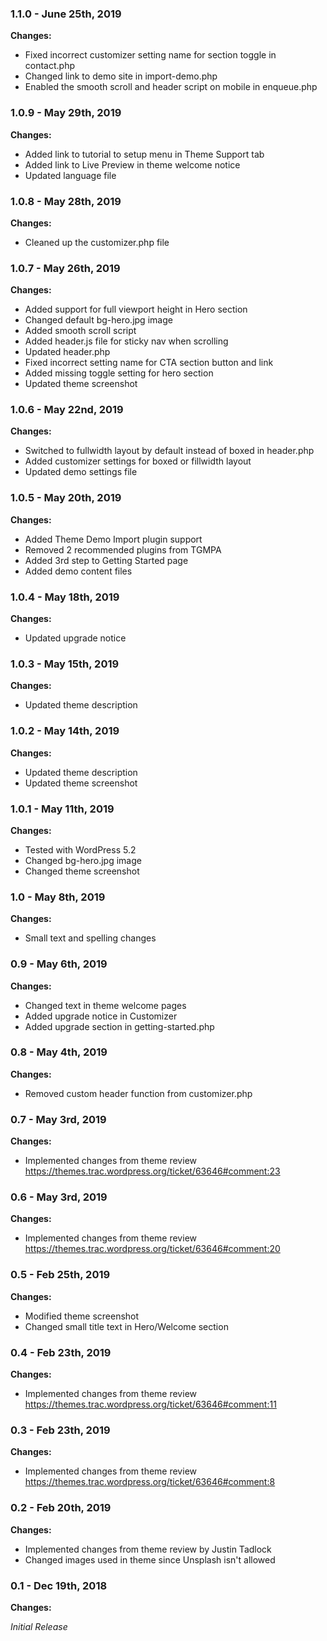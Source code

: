 ### 1.1.0 - June 25th, 2019

**Changes:**

- Fixed incorrect customizer setting name for section toggle in contact.php
- Changed link to demo site in import-demo.php
- Enabled the smooth scroll and header script on mobile in enqueue.php


### 1.0.9 - May 29th, 2019

**Changes:**

- Added link to tutorial to setup menu in Theme Support tab
- Added link to Live Preview in theme welcome notice
- Updated language file


### 1.0.8 - May 28th, 2019

**Changes:**

- Cleaned up the customizer.php file


### 1.0.7 - May 26th, 2019

**Changes:**

- Added support for full viewport height in Hero section
- Changed default bg-hero.jpg image
- Added smooth scroll script
- Added header.js file for sticky nav when scrolling
- Updated header.php
- Fixed incorrect setting name for CTA section button and link
- Added missing toggle setting for hero section
- Updated theme screenshot


### 1.0.6 - May 22nd, 2019

**Changes:**

- Switched to fullwidth layout by default instead of boxed in header.php
- Added customizer settings for boxed or fillwidth layout
- Updated demo settings file


### 1.0.5 - May 20th, 2019

**Changes:**

- Added Theme Demo Import plugin support
- Removed 2 recommended plugins from TGMPA
- Added 3rd step to Getting Started page
- Added demo content files


### 1.0.4 - May 18th, 2019

**Changes:**

- Updated upgrade notice


### 1.0.3 - May 15th, 2019

**Changes:**

- Updated theme description


### 1.0.2 - May 14th, 2019

**Changes:**

- Updated theme description
- Updated theme screenshot


### 1.0.1 - May 11th, 2019

**Changes:**

- Tested with WordPress 5.2
- Changed bg-hero.jpg image
- Changed theme screenshot


### 1.0 - May 8th, 2019

**Changes:**

- Small text and spelling changes


### 0.9 - May 6th, 2019

**Changes:**

- Changed text in theme welcome pages
- Added upgrade notice in Customizer
- Added upgrade section in getting-started.php


### 0.8 - May 4th, 2019

**Changes:**

- Removed custom header function from customizer.php


### 0.7 - May 3rd, 2019

**Changes:**

- Implemented changes from theme review https://themes.trac.wordpress.org/ticket/63646#comment:23


### 0.6 - May 3rd, 2019

**Changes:**

- Implemented changes from theme review https://themes.trac.wordpress.org/ticket/63646#comment:20


### 0.5 - Feb 25th, 2019

**Changes:**

- Modified theme screenshot
- Changed small title text in Hero/Welcome section


### 0.4 - Feb 23th, 2019

**Changes:**

- Implemented changes from theme review https://themes.trac.wordpress.org/ticket/63646#comment:11


### 0.3 - Feb 23th, 2019

**Changes:**

- Implemented changes from theme review https://themes.trac.wordpress.org/ticket/63646#comment:8


### 0.2 - Feb 20th, 2019

**Changes:**

- Implemented changes from theme review by Justin Tadlock
- Changed images used in theme since Unsplash isn't allowed


### 0.1 - Dec 19th, 2018

**Changes:**

*Initial Release*